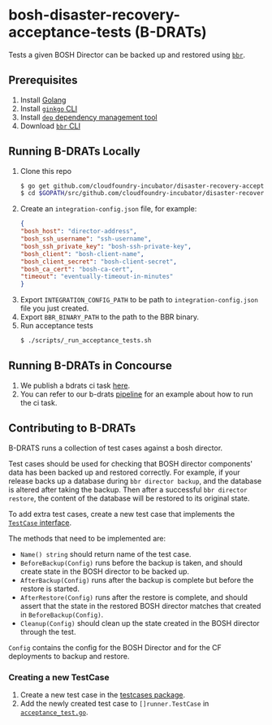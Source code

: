 # bosh-disaster-recovery-acceptance-tests (B-DRATs)

Tests a given BOSH Director can be backed up and restored using [`bbr`](https://github.com/cloudfoundry-incubator/bosh-backup-and-restore).

## Prerequisites

1. Install [Golang](https://golang.org/doc/install)
1. Install [`ginkgo` CLI](https://github.com/onsi/ginkgo#set-me-up)
1. Install [`dep` dependency management tool](https://github.com/golang/dep#installation)
1. Download [`bbr` CLI](https://github.com/cloudfoundry-incubator/bosh-backup-and-restore/releases)

## Running B-DRATs Locally

1. Clone this repo
    ```bash
    $ go get github.com/cloudfoundry-incubator/disaster-recovery-acceptance-tests
    $ cd $GOPATH/src/github.com/cloudfoundry-incubator/disaster-recovery-acceptance-tests
    ```
1. Create an `integration-config.json` file, for example:
    ```json
    {
    "bosh_host": "director-address",
    "bosh_ssh_username": "ssh-username",
    "bosh_ssh_private_key": "bosh-ssh-private-key",
    "bosh_client": "bosh-client-name",
    "bosh_client_secret": "bosh-client-secret",
    "bosh_ca_cert": "bosh-ca-cert",
    "timeout": "eventually-timeout-in-minutes"
    }
    ```
1. Export `INTEGRATION_CONFIG_PATH` to be path to `integration-config.json` file you just created.
1. Export `BBR_BINARY_PATH` to the path to the BBR binary.
1. Run acceptance tests
    ```bash
    $ ./scripts/_run_acceptance_tests.sh
    ```

## Running B-DRATs in Concourse
1. We publish a bdrats ci task [here](https://github.com/cloudfoundry-incubator/bosh-disaster-recovery-acceptance-tests/tree/master/ci/bdrats).
1. You can refer to our b-drats [pipeline](https://github.com/cloudfoundry-incubator/backup-and-restore-ci/blob/master/ci/b-drats/pipeline.yml) for an example about how to run the ci task.

## Contributing to B-DRATs
B-DRATS runs a collection of test cases against a bosh director.

Test cases should be used for checking that BOSH director components' data has been backed up and restored correctly. For example, if your release backs up a database during `bbr director backup`, and the database is altered after taking the backup. Then after a successful `bbr director restore`, the content of the database will be restored to its original state.

To add extra test cases, create a new test case that implements the [`TestCase` interface](https://github.com/cloudfoundry-incubator/bosh-disaster-recovery-acceptance-tests/blob/master/runner/testcase.go).

The methods that need to be implemented are:
* `Name() string`
should return name of the test case.
* `BeforeBackup(Config)`
runs before the backup is taken, and should create state in the BOSH director to be backed up.
* `AfterBackup(Config)`
runs after the backup is complete but before the restore is started.
* `AfterRestore(Config)`
runs after the restore is complete, and should assert that the state in the restored BOSH director matches that created in `BeforeBackup(Config)`.
* `Cleanup(Config)`
should clean up the state created in the BOSH director through the test.

`Config` contains the config for the BOSH Director and for the CF deployments to backup and restore.

### Creating a new TestCase

1. Create a new test case in the [testcases package](https://github.com/cloudfoundry-incubator/bosh-disaster-recovery-acceptance-tests/tree/master/testcases).
1. Add the newly created test case to `[]runner.TestCase` in [`acceptance_test.go`](https://github.com/cloudfoundry-incubator/bosh-disaster-recovery-acceptance-tests/blob/master/acceptance/acceptance_test.go).

